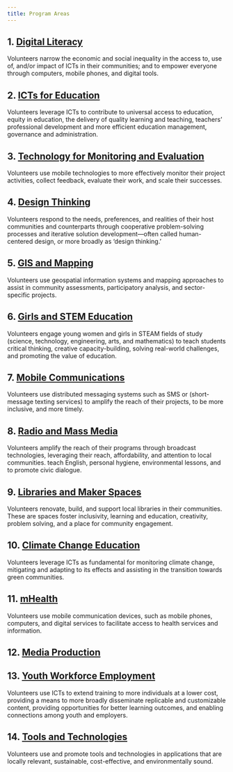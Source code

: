 ```yaml
---
title: Program Areas
---
```



## 1. [Digital Literacy](/digital-literacy)

Volunteers narrow the economic and social inequality in the access to, use of, and/or impact of ICTs in their communities; and to empower everyone through computers, mobile phones, and digital tools.



## 2. [ICTs for Education](/icts-for-education/)

Volunteers leverage ICTs to contribute to universal access to education, equity in education, the delivery of quality learning and teaching, teachers’ professional development and more efficient education management, governance and administration.



## 3. [Technology for Monitoring and Evaluation](/technology-for-monitoring-and-evaluation/)

Volunteers use mobile technologies to more effectively monitor their project activities, collect feedback, evaluate their work, and scale their successes.



## 4. [Design Thinking](/design-thinking/)

Volunteers respond to the needs, preferences, and realities of their host communities and counterparts through cooperative problem-solving processes and iterative solution development—often called human-centered design, or more broadly as ‘design thinking.’



## 5. [GIS and Mapping](/gis-and-mapping/)

Volunteers use geospatial information systems and mapping approaches to assist in community assessments, participatory analysis, and sector-specific projects.




## 6. [Girls and STEM Education](/girls-and-stem-education/)

Volunteers engage young women and girls in STEAM fields of study (science, technology, engineering, arts, and mathematics) to teach students critical thinking, creative capacity-building, solving real-world challenges, and promoting the value of education.



## 7. [Mobile Communications](/mobile-communications/)

Volunteers use distributed messaging systems such as SMS or (short-message texting services) to amplify the reach of their projects, to be more inclusive, and more timely.



## 8. [Radio and Mass Media](/radio-and-mass-media)

Volunteers amplify the reach of their programs through broadcast technologies, leveraging their reach, affordability, and attention to local communities. teach English, personal hygiene, environmental lessons, and to promote civic dialogue.



## 9. [Libraries and Maker Spaces](/libraries-and-maker-spaces)

Volunteers renovate, build, and support local libraries in their communities. These are spaces foster inclusivity, learning and education, creativity, problem solving, and a place for community engagement.



## 10. [Climate Change Education](/climate-change-education)

Volunteers leverage ICTs as fundamental for monitoring climate change, mitigating and adapting to its effects and assisting in the transition towards green communities.



## 11. [mHealth](/mhealth/)

Volunteers use mobile communication devices, such as mobile phones, computers, and digital services to facilitate access to health services and information.



## 12. [Media Production](/media-production)


## 13. [Youth Workforce Employment](/youth-workforce-employment)

Volunteers use ICTs to extend training to more individuals at a lower cost, providing a means to more broadly disseminate replicable and customizable content, providing opportunities for better learning outcomes, and enabling connections among youth and employers.



## 14. [Tools and Technologies](/tools-and-technologies/)

Volunteers use and promote tools and technologies in applications that are locally relevant, sustainable, cost-effective, and environmentally sound.